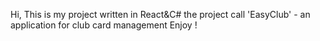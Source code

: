 Hi, 
This is my project written in React&C#
the project call 'EasyClub' - an application for club card management 
Enjoy !
